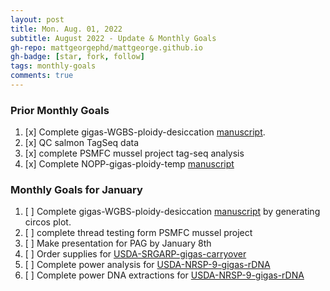 ```yaml
---
layout: post
title: Mon. Aug. 01, 2022
subtitle: August 2022 - Update & Monthly Goals
gh-repo: mattgeorgephd/mattgeorge.github.io
gh-badge: [star, fork, follow]
tags: monthly-goals
comments: true
---
```


### Prior Monthly Goals
1. [x] Complete gigas-WGBS-ploidy-desiccation [manuscript](https://docs.google.com/document/d/17mcGDI-TWmU4vgBXmiXmeofe4qEuFH5inBKBHhG9tzg/edit).
2. [x] QC salmon TagSeq data
3. [x] complete PSMFC mussel project tag-seq analysis
4. [x] Complete NOPP-gigas-ploidy-temp [manuscript](https://docs.google.com/document/d/1XM3lNTzLySROcJbUl2UZN-uC9SWQNTkhkTfVNU8qeDs/edit?usp=sharing)

### Monthly Goals for January
1. [ ] Complete gigas-WGBS-ploidy-desiccation [manuscript](https://docs.google.com/document/d/17mcGDI-TWmU4vgBXmiXmeofe4qEuFH5inBKBHhG9tzg/edit) by generating circos plot.
2. [ ] complete thread testing form PSMFC mussel project
3. [ ] Make presentation for PAG by January 8th
4. [ ] Order supplies for [USDA-SRGARP-gigas-carryover](https://github.com/mattgeorgephd/USDA-SRGARP-gigas-carryover)
5. [ ] Complete power analysis for [USDA-NRSP-9-gigas-rDNA](https://github.com/mattgeorgephd/USDA-NRSP-8-gigas-rDNA)
6. [ ] Complete power DNA extractions for [USDA-NRSP-9-gigas-rDNA](https://github.com/mattgeorgephd/USDA-NRSP-8-gigas-rDNA)
